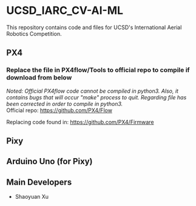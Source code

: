# UCSD_IARC_CV-AI-ML  
This repository contains code and files for UCSD's International Aerial Robotics Competition.  
## PX4  
### Replace the file in PX4flow/Tools to official repo to compile if download from below
*Noted: Official PX4flow code cannot be compiled in python3. Also, it contains bugs that will occur "make" process to quit. Regarding file has been corrected in order to compile in python3.*  
Official repo: https://github.com/PX4/Flow  

Replacing code found in: https://github.com/PX4/Firmware  
## Pixy  
## Arduino Uno (for Pixy)  
## Main Developers
* Shaoyuan Xu
